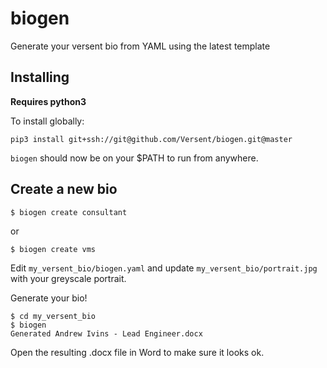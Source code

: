 # biogen

Generate your versent bio from YAML using the latest template

## Installing

**Requires python3**

To install globally:

```
pip3 install git+ssh://git@github.com/Versent/biogen.git@master
```

`biogen` should now be on your $PATH to run from anywhere.

## Create a new bio

```
$ biogen create consultant
```

or

```
$ biogen create vms
```

Edit `my_versent_bio/biogen.yaml` and update `my_versent_bio/portrait.jpg` with your greyscale portrait.

Generate your bio!

```
$ cd my_versent_bio
$ biogen
Generated Andrew Ivins - Lead Engineer.docx
```

Open the resulting .docx file in Word to make sure it looks ok.